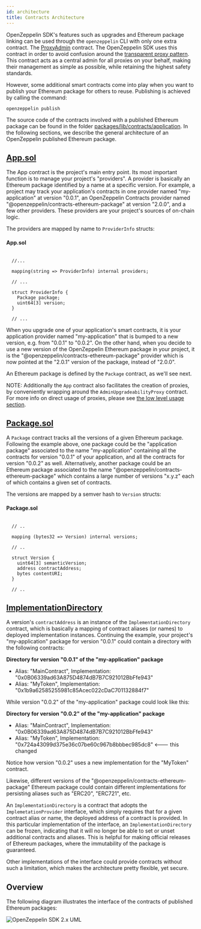 ```yaml
---
id: architecture
title: Contracts Architecture
---
```


OpenZeppelin SDK's features such as upgrades and Ethereum package linking can be used through the `openzeppelin` CLI with only one extra contract. The [ProxyAdmin](https://github.com/OpenZeppelin/openzeppelin-sdk/blob/v2.0.0/packages/lib/contracts/upgradeability/ProxyAdmin.sol) contract. The OpenZeppelin SDK uses this contract in order to avoid confusion around the [transparent proxy pattern](pattern#transparent-proxies-and-function-clashes). This contract acts as a central admin for all proxies on your behalf, making their management as simple as possible, while retaining the highest safety standards. 

However, some additional smart contracts come into play when you want to publish your Ethereum package for others to reuse. Publishing is achieved by calling the command:

```console
openzeppelin publish
```

The source code of the contracts involved with a published Ethereum package can be found in the folder [packages/lib/contracts/application](https://github.com/OpenZeppelin/openzeppelin-sdk/tree/master/packages/lib/contracts/application). In the following sections, we describe the general architecture of an OpenZeppelin published Ethereum package.

## [App.sol](https://github.com/OpenZeppelin/openzeppelin-sdk/blob/v2.0.0/packages/lib/contracts/application/App.sol)

The App contract is the project's main entry point. Its most important function is to manage your project's "providers". A provider is basically an Ethereum package identified by a name at a specific version. For example, a project may track your application's contracts in one provider named "my-application" at version "0.0.1", an OpenZeppelin Contracts provider named "@openzeppelin/contracts-ethereum-package" at version "2.0.0", and a few other providers. These providers are your project's sources of on-chain logic.

The providers are mapped by name to `ProviderInfo` structs:

#### App.sol
```solidity

  //...

  mapping(string => ProviderInfo) internal providers;

  // ...

  struct ProviderInfo {
    Package package;
    uint64[3] version;
  }

  // ...
```

When you upgrade one of your application's smart contracts, it is your application provider named "my-application" that is bumped to a new version, e.g. from "0.0.1" to "0.0.2". On the other hand, when you decide to use a new version of the OpenZeppelin Ethereum package in your project, it is the "@openzeppelin/contracts-ethereum-package" provider which is now pointed at the "2.0.1" version of the package, instead of "2.0.0".

An Ethereum package is defined by the `Package` contract, as we'll see next.

NOTE: Additionally the `App` contract also facilitates the creation of proxies, by conveniently wrapping around the `AdminUpgradeabilityProxy` contract. For more info on direct usage of proxies, please see [the low level usage section](low_level_contract).

## [Package.sol](https://github.com/OpenZeppelin/openzeppelin-sdk/blob/v2.0.0/packages/lib/contracts/application/Package.sol)

A `Package` contract tracks all the versions of a given Ethereum package. Following the example above, one package could be the "application package" associated to the name "my-application" containing all the contracts for version "0.0.1" of your application, and all the contracts for version "0.0.2" as well. Alternatively, another package could be an Ethereum package associated to the name "@openzeppelin/contracts-ethereum-package" which contains a large number of versions "x.y.z" each of which contains a given set of contracts.

The versions are mapped by a semver hash to `Version` structs:

#### Package.sol
```solidity

  // ..

  mapping (bytes32 => Version) internal versions;

  // ..

  struct Version {
    uint64[3] semanticVersion;
    address contractAddress;
    bytes contentURI;
  }

  // ..
```

## [ImplementationDirectory](https://github.com/OpenZeppelin/openzeppelin-sdk/blob/v2.0.0/packages/lib/contracts/application/ImplementationDirectory.sol)

A version's `contractAddress` is an instance of the `ImplementationDirectory` contract, which is basically a mapping of contract aliases (or names) to deployed implementation instances. Continuing the example, your project's "my-application" package for version "0.0.1" could contain a directory with the following contracts:

**Directory for version "0.0.1" of the "my-application" package**
* Alias: "MainContract", Implementation: "0x0B06339ad63A875D4874dB7B7C921012BbFfe943"
* Alias: "MyToken", Implementation: "0x1b9a62585255981c85Acec022cDaC701132884f7"

While version "0.0.2" of the "my-application" package could look like this:

**Directory for version "0.0.2" of the "my-application" package**
* Alias: "MainContract", Implementation: "0x0B06339ad63A875D4874dB7B7C921012BbFfe943"
* Alias: "MyToken", Implementation: "0x724a43099d375e36c07be60c967b8bbbec985dc8" <--- this changed

Notice how version "0.0.2" uses a new implementation for the "MyToken" contract.

Likewise, different versions of the "@openzeppelin/contracts-ethereum-package" Ethereum package could contain different implementations for persisting aliases such as "ERC20", "ERC721", etc.

An `ImplementationDirectory` is a contract that adopts the `ImplemetationProvider` interface, which simply requires that for a given contract alias or name, the deployed address of a contract is provided. In this particular implementation of the interface, an `ImplementationDirectory` can be frozen, indicating that it will no longer be able to set or unset additional contracts and aliases.
This is helpful for making official releases of Ethereum packages, where the immutability of the package is guaranteed.

Other implementations of the interface could provide contracts without such a limitation, which makes the architecture pretty flexible, yet secure.

## Overview

The following diagram illustrates the interface of the contracts of published Ethereum packages:

![OpenZeppelin SDK 2.x UML](/img/zos2.png)
